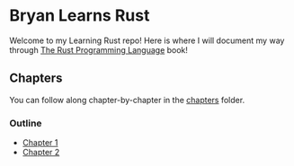 # Bryan Learns Rust

Welcome to my Learning Rust repo! Here is where I will document my way through [The Rust Programming Language](https://doc.rust-lang.org/stable/book/) book!

## Chapters

You can follow along chapter-by-chapter in the [chapters](./chapters) folder.

### Outline
- [Chapter 1](./chapters/one/)
- [Chapter 2](./chapters/two/)